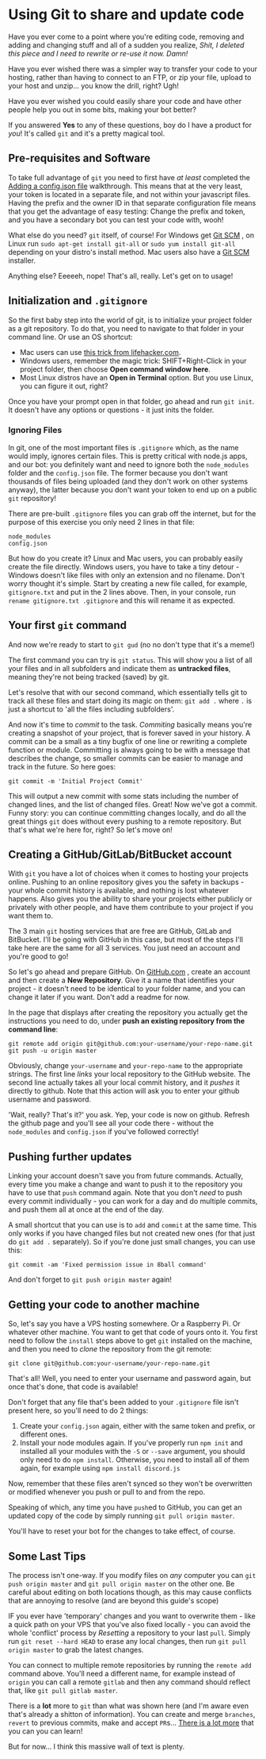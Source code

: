 # Using Git to share and update code

Have you ever come to a point where you're editing code, removing and adding and changing stuff and all of a sudden you realize, _Shit, I deleted this piece and I need to rewrite or re-use it now. Damn!_

Have you ever wished there was a simpler way to transfer your code to your hosting, rather than having to connect to an FTP, or zip your file, upload to your host and unzip... you know the drill, right? Ugh!

Have you ever wished you could easily share your code and have other people help you out in some bits, making your bot better?

If you answered **Yes** to any of these questions, boy do I have a product for _you_! It's called `git` and it's a pretty magical tool.

## Pre-requisites and Software

To take full advantage of `git` you need to first have _at least_ completed the [Adding a config.json file](../first-bot/your-first-bot.md#adding-a-configjson-file-to-your-bot) walkthrough. This means that at the very least, your token is located in a separate file, and not within your javascript files. Having the prefix and the owner ID in that separate configuration file means that you get the advantage of easy testing: Change the prefix and token, and you have a secondary bot you can test your code with, wooh!

What else do you need? `git` itself, of course! For Windows get [Git SCM](https://git-scm.com/download/win) , on Linux run `sudo apt-get install git-all` or `sudo yum install git-all` depending on your distro's install method. Mac users also have a [Git SCM](http://git-scm.com/download/mac) installer.

Anything else? Eeeeeh, nope! That's all, really. Let's get on to usage!

## Initialization and `.gitignore`

So the first baby step into the world of git, is to initialize your project folder as a git repository. To do that, you need to navigate to that folder in your command line. Or use an OS shortcut:

* Mac users can use [this trick from lifehacker.com](http://lifehacker.com/launch-an-os-x-terminal-window-from-a-specific-folder-1466745514).
* Windows users, remember the magic trick: SHIFT+Right-Click in your project folder, then choose **Open command window here**.
* Most Linux distros have an **Open in Terminal** option. But you use Linux, you can figure it out, right?

Once you have your prompt open in that folder, go ahead and run `git init`. It doesn't have any options or questions - it just inits the folder.

### Ignoring Files

In git, one of the most important files is `.gitignore` which, as the name would imply, ignores certain files. This is pretty critical with node.js apps, and our bot: you definitely want and need to ignore both the `node_modules` folder and the `config.json` file. The former because you don't want thousands of files being uploaded \(and they don't work on other systems anyway\), the latter because you don't want your token to end up on a public `git` repository!

There are pre-built `.gitignore` files you can grab off the internet, but for the purpose of this exercise you only need 2 lines in that file:

```text
node_modules
config.json
```

But how do you create it? Linux and Mac users, you can probably easily create the file directly. Windows users, you have to take a tiny detour - Windows doesn't like files with only an extension and no filename. Don't worry thought it's simple. Start by creating a new file called, for example, `gitignore.txt` and put in the 2 lines above. Then, in your console, run `rename gitignore.txt .gitignore` and this will rename it as expected.

## Your first `git` command

And now we're ready to start to `git gud` \(no no don't type that it's a meme!\)

The first command you can try is `git status`. This will show you a list of all your files and in all subfolders and indicate them as **untracked files**, meaning they're not being tracked \(saved\) by git.

Let's resolve that with our second command, which essentially tells git to track all these files and start doing its magic on them: `git add .` where `.` is just a shortcut to 'all the files including subfolders'.

And now it's time to _commit_ to the task. _Commiting_ basically means you're creating a snapshot of your project, that is forever saved in your history. A commit can be a small as a tiny bugfix of one line or rewriting a complete function or module. Committing is always going to be with a message that describes the change, so smaller commits can be easier to manage and track in the future. So here goes:

`git commit -m 'Initial Project Commit'`

This will output a new commit with some stats including the number of changed lines, and the list of changed files. Great! Now we've got a commit. Funny story: you can continue committing changes locally, and do all the great things `git` does without every pushing to a remote repository. But that's what we're here for, right? So let's move on!

## Creating a GitHub/GitLab/BitBucket account

With `git` you have a lot of choices when it comes to hosting your projects online. Pushing to an online repository gives you the safety in backups - your whole commit history is available, and nothing is lost whatever happens. Also gives you the ability to share your projects either publicly or privately with other people, and have them contribute to your project if you want them to.

The 3 main `git` hosting services that are free are GitHub, GitLab and BitBucket. I'll be going with GitHub in this case, but most of the steps I'll take here are the same for all 3 services. You just need an account and you're good to go!

So let's go ahead and prepare GitHub. On [GitHub.com](https://github.com/) , create an account and then create a **New Repository**. Give it a name that identifies your project - it doesn't need to be identical to your folder name, and you can change it later if you want. Don't add a readme for now.

In the page that displays after creating the repository you actually get the instructions you need to do, under **push an existing repository from the command line**:

```text
git remote add origin git@github.com:your-username/your-repo-name.git
git push -u origin master
```

Obviously, change `your-username` and `your-repo-name` to the appropriate strings. The first line _links_ your local repository to the GitHub website. The second line actually takes all your local commit history, and it _pushes_ it directly to github. Note that this action will ask you to enter your github username and password.

'Wait, really? That's it?' you ask. Yep, your code is now on github. Refresh the github page and you'll see all your code there - without the `node_modules` and `config.json` if you've followed correctly!

## Pushing further updates

Linking your account doesn't save you from future commands. Actually, every time you make a change and want to push it to the repository you have to use that `push` command again. Note that you don't _need_ to push every commit individually - you can work for a day and do multiple commits, and push them all at once at the end of the day.

A small shortcut that you can use is to `add` and `commit` at the same time. This only works if you have changed files but not created new ones \(for that just do `git add .` separately\). So if you're done just small changes, you can use this:

```text
git commit -am 'Fixed permission issue in 8ball command'
```

And don't forget to `git push origin master` again!

## Getting your code to another machine

So, let's say you have a VPS hosting somewhere. Or a Raspberry Pi. Or whatever other machine. You want to get that code of yours onto it. You first need to follow the `install` steps above to get `git` installed on the machine, and then you need to _clone_ the repository from the git remote:

```text
git clone git@github.com:your-username/your-repo-name.git
```

That's all! Well, you need to enter your username and password again, but once that's done, that code is available!

Don't forget that any file that's been added to your `.gitignore` file isn't present here, so you'll need to do 2 things:

1. Create your `config.json` again, either with the same token and prefix, or different ones.
2. Install your node modules again. If you've properly run `npm init` and installed all your modules with the `-S` or `--save` argument, you should only need to do `npm install`. Otherwise, you need to install all of them again, for example using `npm install discord.js`

Now, remember that these files aren't synced so they won't be overwritten or modified whenever you push or pull to and from the repo.

Speaking of which, any time you have `push`ed to GitHub, you can get an updated copy of the code by simply running `git pull origin master`.

You'll have to reset your bot for the changes to take effect, of course.

## Some Last Tips

The process isn't one-way. If you modify files on _any_ computer you can `git push origin master` and `git pull origin master` on the other one. Be careful about editing on both locations though, as this may cause conflicts that are annoying to resolve \(and are beyond this guide's scope\)

IF you ever have 'temporary' changes and you want to overwrite them - like a quick path on your VPS that you've also fixed locally - you can avoid the whole 'conflict' process by _Resetting_ a repository to your last `pull`. Simply run `git reset --hard HEAD` to erase any local changes, then run `git pull origin master` to grab the latest changes.

You can connect to multiple remote repositories by running the `remote add` command above. You'll need a different name, for example instead of `origin` you can call a remote `gitlab` and then any command should reflect that, like `git pull gitlab master`.

There is a **lot** more to `git` than what was shown here \(and I'm aware even that's already a shitton of information\). You can create and merge `branches`, `revert` to previous commits, make and accept `PR`s... [There is a lot more](https://www.google.com/search?q=git+tutorials) that you can you can learn!

But for now... I think this massive wall of text is plenty.
